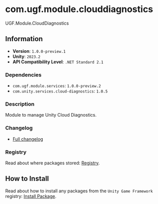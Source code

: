 # com.ugf.module.clouddiagnostics

UGF.Module.CloudDiagnostics

## Information

- **Version**: `1.0.0-preview.1`
- **Unity**: `2023.2`
- **API Compatibility Level**: `.NET Standard 2.1`

### Dependencies

- `com.ugf.module.services`: `1.0.0-preview.2`
- `com.unity.services.cloud-diagnostics`: `1.0.5`


### Description

Module to manage Unity Cloud Diagnostics.

### Changelog

- [Full changelog](changelog.md)

### Registry

Read about where packages stored: [Registry](https://github.com/unity-game-framework/organization/blob/main/docs/registry.md).

## How to Install

Read about how to install any packages from the `Unity Game Framework` registry: [Install Package](https://github.com/unity-game-framework/organization/blob/main/docs/install-packages.md).
